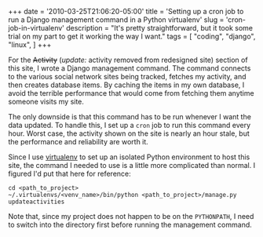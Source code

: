 +++
date = '2010-03-25T21:06:20-05:00'
title = 'Setting up a cron job to run a Django management command in a Python virtualenv'
slug = 'cron-job-in-virtualenv'
description = "It's pretty straightforward, but it took some trial on my part to get it working the way I want."
tags = [
    "coding",
    "django",
    "linux",
]
+++

For the ~~Activity~~ (*update:* activity removed from redesigned site) section of this site, I wrote a Django management command.  The command connects to the various social network sites being tracked, fetches my activity, and then creates database items.  By caching the items in my own database, I avoid the terrible performance that would come from fetching them anytime someone visits my site.

The only downside is that this command has to be run whenever I want the data updated.  To handle this, I set up a `cron` job to run this command every hour.  Worst case, the activity shown on the site is nearly an hour stale, but the performance and reliability are worth it.

Since I use [virtualenv](http://pypi.python.org/pypi/virtualenv) to set up an isolated Python environment to host this site, the command I needed to use is a little more complicated than normal.  I figured I'd put that here for reference:

```shell
cd <path_to_project>
~/.virtualenvs/<venv_name>/bin/python <path_to_project>/manage.py updateactivities
```

Note that, since my project does not happen to be on the `PYTHONPATH`, I need to switch into the directory first before running the management command.
